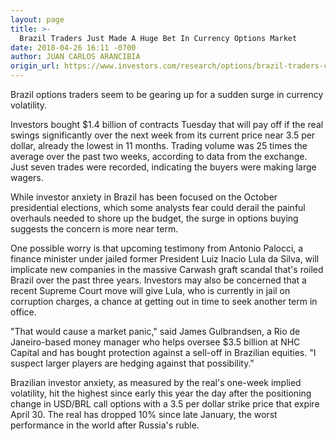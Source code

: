 ```yaml
---
layout: page
title: >-
  Brazil Traders Just Made A Huge Bet In Currency Options Market
date: 2018-04-26 16:11 -0700
author: JUAN CARLOS ARANCIBIA
origin_url: https://www.investors.com/research/options/brazil-traders-currency-options/
---
```






Brazil options traders seem to be gearing up for a sudden surge in currency volatility.


Investors bought $1.4 billion of contracts Tuesday that will pay off if the real swings significantly over the next week from its current price near 3.5 per dollar, already the lowest in 11 months. Trading volume was 25 times the average over the past two weeks, according to data from the exchange. Just seven trades were recorded, indicating the buyers were making large wagers.


While investor anxiety in Brazil has been focused on the October presidential elections, which some analysts fear could derail the painful overhauls needed to shore up the budget, the surge in options buying suggests the concern is more near term.


One possible worry is that upcoming testimony from Antonio Palocci, a finance minister under jailed former President Luiz Inacio Lula da Silva, will implicate new companies in the massive Carwash graft scandal that's roiled Brazil over the past three years. Investors may also be concerned that a recent Supreme Court move will give Lula, who is currently in jail on corruption charges, a chance at getting out in time to seek another term in office.


"That would cause a market panic," said James Gulbrandsen, a Rio de Janeiro-based money manager who helps oversee $3.5 billion at NHC Capital and has bought protection against a sell-off in Brazilian equities. "I suspect larger players are hedging against that possibility."


Brazilian investor anxiety, as measured by the real's one-week implied volatility, hit the highest since early this year the day after the positioning change in USD/BRL call options with a 3.5 per dollar strike price that expire April 30. The real has dropped 10% since late January, the worst performance in the world after Russia's ruble.




